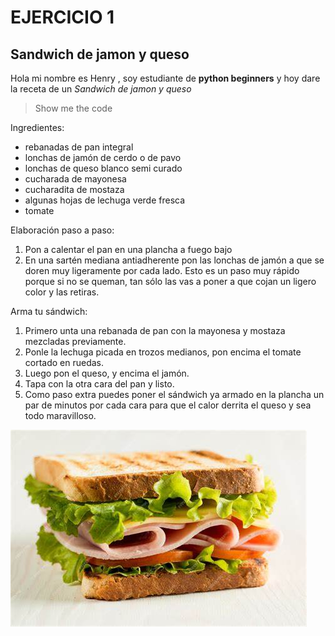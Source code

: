 # EJERCICIO 1

## Sandwich de jamon y queso

Hola mi nombre es Henry , soy estudiante de **python beginners** y hoy dare la receta de un *Sandwich de jamon y queso*

>Show me the code

Ingredientes:

* rebanadas de pan integral
* lonchas de jamón de cerdo o de pavo
* lonchas de queso blanco semi curado
* cucharada de mayonesa
* cucharadita de mostaza
* algunas hojas de lechuga verde fresca
* tomate

Elaboración paso a paso:

1. Pon a calentar el pan en una plancha a fuego bajo
2. En una sartén mediana antiadherente pon las lonchas de jamón a que se doren muy ligeramente por cada lado. Esto es un paso muy rápido porque si no se queman, tan sólo las vas a poner a que cojan un ligero color y las retiras.

Arma tu sándwich:

1. Primero unta una rebanada de pan con la mayonesa y mostaza mezcladas previamente.
2. Ponle la lechuga picada en trozos medianos, pon encima el tomate cortado en ruedas.
3. Luego pon el queso, y encima el jamón.
4. Tapa con la otra cara del pan y listo.
5. Como paso extra puedes poner el sándwich ya armado en la plancha un par de minutos por cada cara para que el calor derrita el queso y sea todo maravilloso.


![SANSDWICH](sandwich2.jpg)